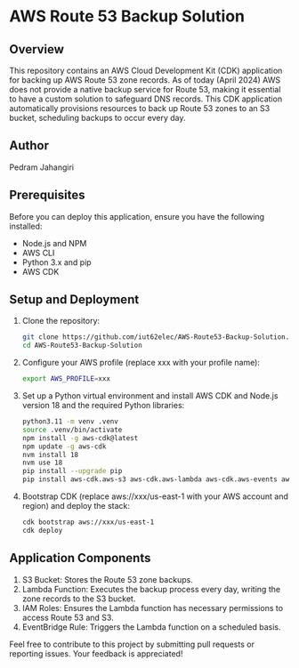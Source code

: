 # AWS Route 53 Backup Solution

## Overview
This repository contains an AWS Cloud Development Kit (CDK) application for backing up AWS Route 53 zone records. As of today (April 2024) AWS does not provide a native backup service for Route 53, making it essential to have a custom solution to safeguard DNS records. This CDK application automatically provisions resources to back up Route 53 zones to an S3 bucket, scheduling backups to occur every day.

## Author
Pedram Jahangiri

## Prerequisites
Before you can deploy this application, ensure you have the following installed:
- Node.js and NPM
- AWS CLI
- Python 3.x and pip
- AWS CDK

## Setup and Deployment

1. Clone the repository:
   ```bash
   git clone https://github.com/iut62elec/AWS-Route53-Backup-Solution.git
   cd AWS-Route53-Backup-Solution

2. Configure your AWS profile (replace xxx with your profile name):
    ```bash
    export AWS_PROFILE=xxx
3. Set up a Python virtual environment and install AWS CDK and Node.js version 18 and the required Python libraries:
    ```bash
    python3.11 -m venv .venv
    source .venv/bin/activate
    npm install -g aws-cdk@latest
    npm update -g aws-cdk
    nvm install 18
    nvm use 18
    pip install --upgrade pip
    pip install aws-cdk.aws-s3 aws-cdk.aws-lambda aws-cdk.aws-events aws-cdk.aws-events-targets aws-cdk.aws-iam

4. Bootstrap CDK (replace aws://xxx/us-east-1 with your AWS account and region) and deploy the stack:
    ```bash
    cdk bootstrap aws://xxx/us-east-1
    cdk deploy

## Application Components
1. S3 Bucket: Stores the Route 53 zone backups.
2. Lambda Function: Executes the backup process every day, writing the zone records to the S3 bucket.
3. IAM Roles: Ensures the Lambda function has necessary permissions to access Route 53 and S3.
4. EventBridge Rule: Triggers the Lambda function on a scheduled basis.


Feel free to contribute to this project by submitting pull requests or reporting issues. Your feedback is appreciated!